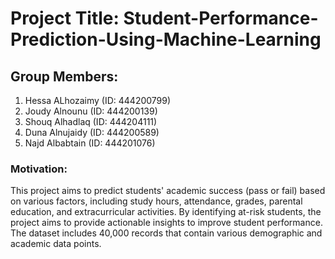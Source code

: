 #  Project Title: Student-Performance-Prediction-Using-Machine-Learning
## Group Members:
1. Hessa ALhozaimy (ID: 444200799)
2. Joudy Alnounu (ID: 444200139)
3. Shouq Alhadlaq (ID: 444204111)
4. Duna Alnujaidy (ID: 444200589)
5. Najd Albabtain (ID: 444201076)

### Motivation:
This project aims to predict students' academic success (pass or fail) based on various factors, including study hours, attendance, grades, parental education, and extracurricular activities. By identifying at-risk students, the project aims to provide actionable insights to improve student performance. The dataset includes 40,000 records that contain various demographic and academic data points.
